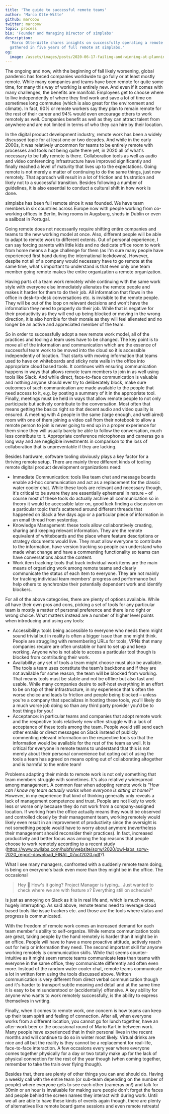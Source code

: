 ```yaml
---
title: 'The guide to successful remote teams'
author: 'Marco Otte-Witte'
github: marcoow
twitter: marcoow
topic: process
bio: 'Founder and Managing Director of simplabs'
description:
  'Marco Otte-Witte shares insights on successfully operating a remote company
  gathered in five years of full remote at simplabs.'
og:
  image: /assets/images/posts/2020-06-17-failing-and-winning-at-planning-software-projects/og-image.png
---
```


The ongoing and now, with the beginning of fall likely worsening, global
pandemic has forced companies worldwide to go fully or at least mostly remote.
While many companies and teams have been remote for quite some time, for many
this way of working is entirely new. And even if it comes with many challenges,
the benefits are manifold. Employees get to choose where to live independently
of where they find work and save a lot of time on sometimes long commutes (which
is also great for the environment and climate). In fact, 90% or remote workers
say they plan to remain remote for the rest of their career and 94% would even
encourage others to work remotely as well. Companies benefit as well as they can
attract talent from anywhere and are not limited in terms of who they can hire
by their location.

<!--break-->

In the digital product development industry, remote work has been a widely
discussed topic for at least one or two decades. And while in the early 2000s,
it was relatively uncommon for teams to be entirely remote with processes and
tools not being quite there yet, in 2020 all of what's necessary to be fully
remote is there. Collaboration tools as well as audio and video conferencing
infrastructure have improved significantly and finally reached a level of
maturity that lives up to the expectations. Going remote is not merely a matter
of continuing to do the same things, just now remotely. That approach will
result in a lot of friction and frustration and likely not to a successful
transition. Besides following a number of guidelines, it is also essential to
conduct a cultural shift in how work is done.

simplabs has been full remote since it was founded. We have team members in six
countries across Europe now with people working from co-working offices in
Berlin, living rooms in Augsburg, sheds in Dublin or even a sailboat in
Portugal.

Going remote does not necessarily require shifting entire companies and teams to
the new working model at once. Also, different people will be able to adapt to
remote work to different extents. Out of personal experience, I can say forcing
parents with little kids and no dedicate office room to work from home means a
huge challenge for them (as I'm sure many people have experienced first hand
during the international lockdowns). However, despite not all of a company would
necessary have to go remote at the same time, what's important to understand is
that even only one team member going remote makes the entire organization a
remote organization.

Having parts of a team work remotely while continuing with the same work style
with everyone else immediately alienates the remote people and makes it harder
for them to do their job. All information that flows in the office in
desk-to-desk conversations etc. is invisible to the remote people. They will be
out of the loop on relevant decisions and won't have the information they need
to properly do their job. While that is negative for their productivity as they
will end up being blocked or moving in the wrong direction, it is also horrible
for their morale as they will feel alienated and no longer be an active and
appreciated member of the team.

So in order to successfully adopt a new remote work model, all of the practices
and tooling a team uses have to be changed. The key point is to move all of the
information and communication which are the essence of successful team work to
be moved into the cloud so it is accessible independently of location. That
starts with moving information that teams used to have on whiteboards and sticky
note walls in the office into appropriate cloud based tools. It continues with
ensuring communication happens in ways that allows remote team members to join
in as well using tools like Slack. And while direct, face-to-face communication
is valuable and nothing anyone should ever try to deliberately block, make sure
outcomes of such communication are made available to the people that need access
to it, e.g. by posting a summary of it in the appropriate tool. Finally,
meetings must be held in ways that allow remote people to not only participate
but actively contribute to the conversation. Most often that means getting the
basics right so that decent audio and video quality is ensured. A meeting with 4
people in the same (large enough, and well aired) room with one of them joining
a video call from their notebook to allow a remote person to join is never going
to end up in a proper experience for them since they will usually barely be able
to follow the conversation, much less contribute to it. Appropriate conference
microphones and cameras go a long way and are negligible investments in
comparison to the loss of collaboration that is unpreventable if they are
lacking.

Besides hardware, software tooling obviously plays a key factor for a thriving
remote setup. There are mainly three different kinds of tooling remote digital
product development organizations need:

- Immediate Communication: tools like team chat and message boards enable ad-hoc
  communication and act as a replacement for the classic water cooler chat.
  While these tools are relevant and necessary though, it's critical to be aware
  they are essentially ephemeral in nature – of course most of these tools do
  actually archive all communication so in theory it would be accessible later
  on, good luck finding a discussion on a particular topic that's scattered
  around different threads that happened on Slack a few days ago or a particular
  piece of information in an email thread from yesterday.
- Knowledge Management: these tools allow collaboratively creating, sharing and
  keeping relevant information. They are the remote equivalent of whiteboards
  and the place where feature descriptions or strategy documents would live.
  They must allow everyone to contribute to the information, have version
  tracking so people can understand who made what change and have a commenting
  functionality so teams can have conversations about the content.
- Work item tracking: tools that track individual work items are the main means
  of organizing work among remote teams and clearly communicate the status of
  each item to everyone. They are not mainly for tracking individual team
  members' progress and performance but help others to synchronize their
  potentially dependent work and identify blockers.

For all of the above categories, there are plenty of options available. While
all have their own pros and cons, picking a set of tools for any particular team
is mostly a matter of personal preference and there is no right or wrong choice.
What matters instead are a number of higher level points when introducing and
using any tools:

- Accessibility: tools being accessible to everyone who needs them might sound
  trivial but in reality is often a bigger issue than one might think. People
  are struggling with remembering URLs for tools, VPNs that many companies
  require are often unstable or hard to set up and keep working. Anyone who is
  not able to access a particular tool though is blocked from contributing their
  work.
- Availability: any set of tools a team might choose must also be available. The
  tools a team uses constitute the team's backbone and if they are not available
  for some reason, the team will be blocked from working. That means tools must
  be stable and not be offline but also fast and usable. While many companies
  desire to self-host everything in an effort to be on top of their
  infrastructure, in my experience that's often the worse choice and leads to
  friction and people being blocked – unless you're a company that specializes
  in hosting these tools, you'll likely do a much worse job doing so than any
  third party provider you'd be to host things for you!
- Acceptance: in particular teams and companies that adopt remote work and the
  respective tools relatively new often struggle with a lack of acceptance of
  these tools among the team. People would still send each other emails or
  direct messages on Slack instead of publicly commenting relevant information
  on the respective tools so that the information would be available for the
  rest of the team as well. It is critical for everyone in remote teams to
  understand that this is not merely about their personal convenience but opting
  out of using the tools a team has agreed on means opting out of collaborating
  altogether and is harmful to the entire team!

Problems adapting their minds to remote work is not only something that team
members struggle with sometimes. It's also relatively widespread among
management. A common fear when adopting remote work is _"How can I know my team
actually works when everyone is sitting at home?"_ However, in my experience
that kind of thinking generally only reveals a lack of management competence and
trust. People are not likely to work less or worse only because they do not work
from a company-assigned location. If working from the office actually means they
would be observed and controlled closely by their management team, working
remotely would likely even result in an improvement of productivity since the
oversight is not something people would have to worry about anymore
(nevertheless their management should reconsider their practices). In fact,
increased productivity and better focus was among the top reasons that people
choose to work remotely according to a recent study
(https://www.owllabs.com/hubfs/website/sorw/2020/owl-labs_sorw-2020_report-download_FINAL_07oct2020.pdf?).

What I see many managers, confronted with a suddenly remote team doing, is being
on everyone's back even more than they might be in the office. The occasional

> Hey 👋 How's it going? Project Manager is typing… Just wanted to check where
> we are with feature x? Everything still on schedule?

is just as annoying on Slack as it is in real life and, which is much worse,
hugely interrupting. As said above, remote teams need to leverage cloud based
tools like issue trackers etc. and those are the tools where status and progress
is communicated.

With the freedom of remote work comes an increased demand for each team member's
ability to self-organize. While remote communication tools are great, taking
people by the hand remotely is harder than it might be in an office. People will
have to have a more proactive attitude, actively reach out for help or
information they need. The second important skill for anyone working remotely is
communication skills. While that seems counter-intuitive as it might seem remote
teams communicate **less** than teams with everyone in the same office, they
communicate differently and often even more. Instead of the random water cooler
chat, remote teams communicate a lot in written form using the tools discussed
above. Written communication is very different from direct verbal communication
though and it's harder to transport subtle meaning and detail and at the same
time it is easy to be misunderstood or (accidentally) offensive. A key ability
for anyone who wants to work remotely successfully, is the ability to express
themselves in writing.

Finally, when it comes to remote work, one concern is how teams can keep up
their team spirit and feeling of connection. After all, when everyone works from
a different location, you cannot go for lunch together, have an after-work beer
or the occasional round of Mario Kart in between work. Many people have
experienced that in their personal lives in the recent months and will continue
to do so in winter most likely. Virtual drinks are nice and all but the reality
is they cannot be a replacement for real-life, face-to-face interaction. A few
occasions every year where everyone comes together physically for a day or two
totally make up for the lack of physical connection for the rest of the year
though (when coming together, remember to take the train over flying though).

Besides that, there are plenty of other things you can and should do. Having a
weekly call with the entire team (or sub-team depending on the number of people)
where everyone gets to see each other (cameras on!) and talk for 30min or an
hour is invaluable for making sure people don't forget the faces and people
behind the screen names they interact with during work. Until we all are able to
have these kinds of events again though, there are plenty of alternatives like
remote board game sessions and even remote retreats!
